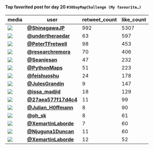 #### Top favorited post for day 20 `#30DayMapChallenge (My favourite…)`
| media                                                                                         | user                                                                                   |   retweet_count |   like_count |
|-----------------------------------------------------------------------------------------------|----------------------------------------------------------------------------------------|-----------------|--------------|
| ![](https://pbs.twimg.com/media/FiAJA6XakAAYYM_.jpg)                                          | **[@ShinagawaJP](https://twitter.com/ShinagawaJP/status/1594284426179092480)**         |             992 |         5307 |
| ![](https://pbs.twimg.com/media/FiAjH1yWIAAuDUc.jpg)                                          | **[@undertheraedar](https://twitter.com/undertheraedar/status/1594313332575637507)**   |              63 |          597 |
| ![](https://pbs.twimg.com/media/Fh_4Q7EXgAAz1vi.jpg)                                          | **[@PeterTFretwell](https://twitter.com/PeterTFretwell/status/1594265825103544320)**   |              98 |          453 |
| ![](https://pbs.twimg.com/media/FiAk1CoXEAIcvg2.jpg)                                          | **[@researchremora](https://twitter.com/researchremora/status/1594314767165956096)**   |              70 |          406 |
| ![](https://pbs.twimg.com/media/FiBqKvPXEAACFTo.jpg)                                          | **[@Seaniesan](https://twitter.com/Seaniesan/status/1594391038432608257)**             |              47 |          232 |
| ![](https://pbs.twimg.com/media/FgoiOfrXoAAgamW.jpg)                                          | **[@PythonMaps](https://twitter.com/PythonMaps/status/1594376524785807360)**           |              51 |          223 |
| ![](https://pbs.twimg.com/media/Fh-ijpyX0AAz2Ti.jpg)                                          | **[@feishuoshu](https://twitter.com/feishuoshu/status/1594172393572163585)**           |              24 |          178 |
| ![](https://pbs.twimg.com/media/FgjK1kWWYAAvjzz.jpg)                                          | **[@JulesGrandin](https://twitter.com/JulesGrandin/status/1594229052990185473)**       |               9 |          147 |
| ![](https://pbs.twimg.com/media/FiA5qs_WIAA67pl.jpg)                                          | **[@issa_madjid](https://twitter.com/issa_madjid/status/1594338018881585152)**         |              18 |          129 |
| ![](https://pbs.twimg.com/ext_tw_video_thumb/1594281614124716032/pu/img/Xunt3jit8V9CLBYT.jpg) | **[@27aea577f17d4c4](https://twitter.com/27aea577f17d4c4/status/1594282399696683010)** |              11 |           99 |
| ![](https://pbs.twimg.com/ext_tw_video_thumb/1594313717235187712/pu/img/yGDhvmCMt_g2tufV.jpg) | **[@Julian_H0ffmann](https://twitter.com/Julian_H0ffmann/status/1594313951759970304)** |               8 |           90 |
| ![](https://pbs.twimg.com/media/FiBCMhOaMAEfw0g.jpg)                                          | **[@oh_sk](https://twitter.com/oh_sk/status/1594347054989385734)**                     |               8 |           61 |
| ![](https://pbs.twimg.com/media/FiCk0QAWQAAuNJu.jpg)                                          | **[@XemartinLaborde](https://twitter.com/XemartinLaborde/status/1594455590977572865)** |               7 |           60 |
| ![](https://pbs.twimg.com/media/FiB3CSEXkAEyFvt.png)                                          | **[@Njuguna1Duncan](https://twitter.com/Njuguna1Duncan/status/1594405793084116993)**   |              11 |           60 |
| ![](https://pbs.twimg.com/media/Fh99a96XEAAsiIG.jpg)                                          | **[@XemartinLaborde](https://twitter.com/XemartinLaborde/status/1594130784985792517)** |              12 |           52 |
 
